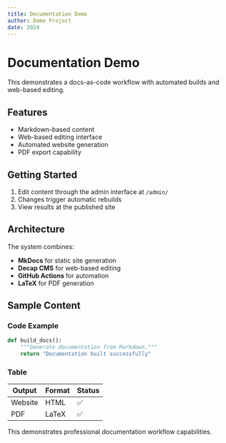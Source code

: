 ```yaml
---
title: Documentation Demo
author: Demo Project
date: 2024
---
```


# Documentation Demo

This demonstrates a docs-as-code workflow with automated builds and web-based editing.

## Features

- Markdown-based content
- Web-based editing interface  
- Automated website generation
- PDF export capability

## Getting Started

1. Edit content through the admin interface at `/admin/`
2. Changes trigger automatic rebuilds
3. View results at the published site

## Architecture

The system combines:

- **MkDocs** for static site generation
- **Decap CMS** for web-based editing
- **GitHub Actions** for automation
- **LaTeX** for PDF generation

## Sample Content

### Code Example

```python
def build_docs():
    """Generate documentation from Markdown."""
    return "Documentation built successfully"
```

### Table

| Output | Format | Status |
|--------|--------|--------|
| Website | HTML | ✅ |
| PDF | LaTeX | ✅ |

This demonstrates professional documentation workflow capabilities.